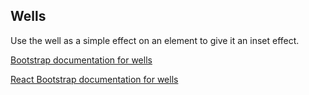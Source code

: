 ## Wells

Use the well as a simple effect on an element to give it an inset effect.

[Bootstrap documentation for wells][bootstrap docs]

[React Bootstrap documentation for wells][react docs]


[bootstrap docs]: http://getbootstrap.com/components/#wells
[react docs]: http://react-bootstrap.github.io/components.html#wells
